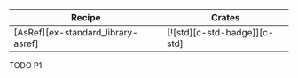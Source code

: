 | Recipe | Crates |
|---|---|
| [AsRef][ex-standard_library-asref] | [![std][c-std-badge]][c-std] |

<div class="hidden">
TODO P1
</div>
